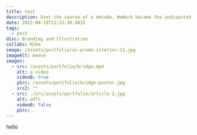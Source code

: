 ```yaml
---
title: test
description: Over the course of a decade, WeWork became the undisputed leader in coworking. Founded in New York City’s startup culture, they rapidly expanded to hundreds of locations around the globe with the goal of providing flexible office space and changing the world while they were at it. After its controversial founder’s exit, WeWork was left with an identity crisis. They needed to simultaneously shake off the narrative of the past as well as navigate the new office landscape shaped by the pandemic. With a company full of folks still striving to make the workplace a better place, Franklyn helped WeWork reimagine their brand strategy and visual identity to cement their position as industry leaders.
date: 2022-08-18T12:23:30.883Z
tags:
  - post
disc: Branding and Illustration
collabs: Mike
image: /assets/portfolio/ac-promo-interior-11.jpg
imageAlt: meave
images:
  - src: /assets/portfolio/bridge.mp4
    alt: a video
    videoB: true
    pSrc: /assets/portfolio/bridge-poster.jpg
    src2: ""
  - src: ./src/assets/portfolio/article-2.jpg
    alt: adfs
    videoB: false
    pSrc: .
---
```

hello